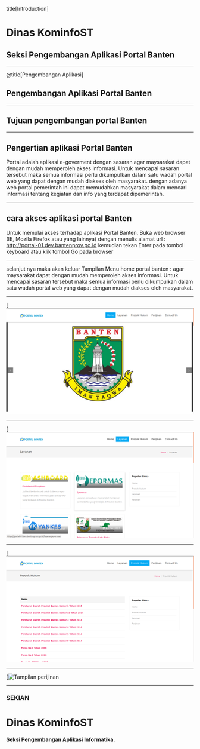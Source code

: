 title[Introduction]

# Dinas <span class="gold">KominfoST</span>

## Seksi Pengembangan Aplikasi Portal <span class="gold">Banten</span>

---

@title[Pengembangan Aplikasi]

## Pengembangan Aplikasi Portal <span class="gold">Banten</span>
---

## Tujuan pengembangan portal <span class="gold">Banten</span>

---

## Pengertian aplikasi <span class="gold">Portal Banten</span> 
Portal adalah aplikasi  e-goverment dengan sasaran agar maysarakat dapat dengan mudah memperoleh akses informasi. Untuk mencapai sasaran tersebut maka semua informasi perlu dikumpulkan dalam satu wadah portal web yang dapat dengan mudah diakses oleh masyarakat. dengan adanya web portal pemerintah ini dapat memudahkan masyarakat dalam mencari informasi tentang kegiatan dan info yang terdapat dipemerintah.

---

## cara akses aplikasi portal  <span class="gold">Banten</span>
Untuk memulai akses terhadap aplikasi Portal Banten. Buka web browser (IE, Mozila Firefox atau yang lainnya) dengan menulis alamat url : http://portal-01.dev.bantenprov.go.id kemudian tekan Enter pada tombol keyboard atau klik tombol Go pada browser

---

selanjut nya maka akan keluar Tampilan Menu home portal banten : agar maysarakat dapat dengan mudah memperoleh akses informasi. Untuk mencapai sasaran tersebut maka semua informasi perlu dikumpulkan dalam satu wadah portal web yang dapat dengan mudah diakses oleh masyarakat.

---

[![Tampilan utama portal](/assets/images/tampilan-awal-portal.png)

---

[![Tampilan layanan portal](/assets/images/tampilan-layanan-portal.png)

---

[![Tampilan produk hukum ](/assets/images/tampilan-produk-hukum.png)

---

[![Tampilan perijinan](/document/assets/images/tampilan-perijinan.png)

---

### SEKIAN
# Dinas <span class="gold">KominfoST</span>

#### Seksi Pengembangan Aplikasi Informatika.

